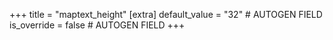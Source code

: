 +++
title = "maptext_height"
[extra]
default_value = "32" # AUTOGEN FIELD
is_override = false # AUTOGEN FIELD
+++